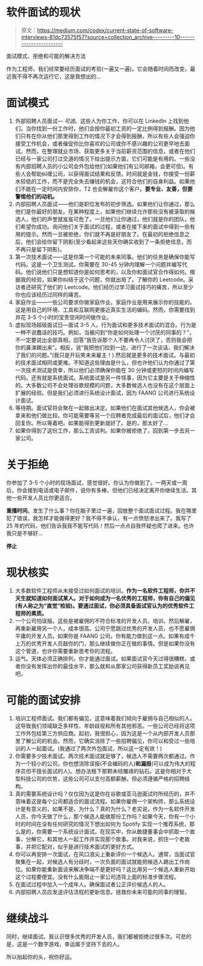 # 软件面试的现状

> 原文：<https://medium.com/codex/current-state-of-software-interviews-81dc73575f57?source=collection_archive---------10----------------------->

面试模式、拒绝和可能的解决方法

作为工程师，我们经常要经历面试的考验(一遍又一遍)。它会随着时间而改变。最近我不得不再次运行它，这是我想出的…

# 面试模式

1.  外部招聘人员面试— *可选*。这些人为你工作，你可以在 LinkedIn 上找到他们。当你找到一份工作时，他们会按你最初工资的一定比例得到报酬。因为他们只有在你从他们那里得到工作的情况下才会得到报酬，所以有些人会强迫你接受工作机会，或者催促你比你喜欢的公司或你不感兴趣的公司更早地去面试。然而，在整理就业市场、获取更多关于当前薪资范围的信息，或者在他们已经与一家公司打过交道的情况下给出提示方面，它们可能是有用的。一些没有内部招聘人员的小公司会外包给他们(如果他们有公司邮箱，会更可信)。有些人会帮助纠缠公司，以获得面试结果和反馈。时间就是金钱，你接受一份薪水较低的工作，而不是完全失去赚钱的机会，这符合他们的自身利益。如果他们不能在一定时间内安排你，T2 也会解雇你这个客户。**要专业、友善，但要警惕他们的动机。**
2.  内部招聘人员面试——他们是职位发布的初步筛选。如果他们让你通过，那么他们是你最好的朋友。在某种程度上，如果他们继续允许那些没有被录取的候选人，他们的声誉就岌岌可危了。一旦他们让你通过，他们就是你的团队，他们希望你成功。询问他们关于面试的过程，或者在接下来的面试中得到一些有用的提示。然而一旦被拒绝，你们就不再是好朋友了。在最初的拒绝信息之后，他们会给你留下阴影(至少看起来这些天你确实收到了一条拒绝信息，而不再只是留下阴影)。
3.  第一次技术面试——这是你第一个可能的未来同事。他们的任务是确保你能写代码。这是一个卫生测试。你需要在 30-45 分钟内理解一个问题并编写代码。他们说他们只是想知道你是如何思考的，以及你和面试官合作得如何。根据我的经验，如果你纠结于这个问题，你就出局了。了解你的 Leetcode。采访者还研究了他们的 Leetcode。他们经历过学习面试技巧的痛苦，所以至少你也应该经历过同样的痛苦。
4.  家庭作业——一些公司要求你做家庭作业。家庭作业是用来展示你的技能的。这是用自己的环境、工具和互联网更接近真实生活的编码。然而，你需要找到并花 3-5 个小时的宝贵空闲时间做作业。
5.  虚拟现场超级面试日—面试 3-5 人。行为面试和更多技术面试的混合。行为是一种不说蠢话的技巧。例如，当被问到“你是如何处理一个讨厌的同事的？”。不一定要说出全部真相，回答“我告诉那个人不要再令人讨厌了，否则我会把你的鼻涕踢出来”。相反，说“我把他们拉到一边，进行了一次谈话，我们解决了我们的问题。”(我只是开玩笑未来雇主！).然后就是更多的技术面试。与最初的技术面试相同或更难。不知道这些理由是什么，但也许他们认为你通过了第一次技术测试是侥幸，所以他们必须确保你能在 30 分钟或更短的时间内编写代码。还有就是系统面试。系统面试是另一件怪事，因为它主要是关于伸缩性的。大多数公司不会处理谷歌规模的问题，大多数候选人也没有在这个层面上扩展的经验。但是我们必须进行系统设计面试，因为 FAANG 公司进行系统设计面试。
6.  等待期。面试官将会聚在一起做出决定。如果他们在面试其他候选人，你会被拿来和他们做比较。你可能需要等另一个应聘者完成最后的面试后，他们才会回复你。所以等着吧。如果能得到更新就好了。是的，那太好了…
7.  如果你得到了这份工作，那么工资谈判。如果你被拒绝了，回到第一步去另一家公司。

# 关于拒绝

你参加了 3-5 个小时的现场面试，感觉很好。你认为你做到了。一两天或一周后，你会接到电话或电子邮件，说你有多棒，但他们已经决定离开你继续生活。其他一些开发人员比你更适合。

**重播时间**。发生了什么事？你在脑子里过一遍，回放整个面试面试过程。我在哪里犯了错误，我怎样才能做得更好？我不得不承认，有一点愤怒渗出来了。我写了 25 年的代码，他们告诉我我不能写代码！然后一点点自我怀疑也爬了进来。也许我只是不够好…

**停止**

# 现状核实

1.  大多数软件工程师从未接受过如何面试的培训。**作为一名软件工程师，你并不天生就知道如何面试某人。对于如何成为一名优秀的工程师，你有自己的偏见(有人称之为“直觉”检验)。要通过面试，你必须具备面试官认为的优秀软件工程师的素质。**
2.  一个公司怕误报。这些是被雇佣的不符合标准的开发人员。培训，然后解雇，再重新雇用另一个人，成本很高。公司宁愿跳过优秀的开发人员，也不愿雇佣平庸的开发人员。如果你是 FAANG 公司，你有能力做到这一点。如果有成千上万的优秀开发人员敲你的门，那么继续做你正在做的事情。但是如果你没有这个管道，也许你需要重新思考你的流程。
3.  运气。天体必须正确排列，你才能通过面试。如果面试官今天过得很糟糕，或者你没有发挥出你的最佳水平，那么就和从那家公司获得新员工奖励说再见吧。

# 可能的面试安排

1.  培训工程师面试。我们都有偏见，这意味着我们倾向于雇佣与自己相似的人。这导致我们领域缺乏多样性、年龄歧视和所有其他邪恶。一些公司已经将这项工作外包给第三方供应商。起初，我很担心，因为这是一个从内部开发人员那里了解公司的机会。然而，它确实消除了一些招聘偏见，你可以和受过一些培训的人一起面试。(我通过了两次外包面试，所以这一定有效！)
2.  你需要多少技术面试。两次技术面试就足够了，候选人不需要两次都通过。作为一个较小的公司，你也想消除误报(不会编码的人)**和漏报**(可以成为伟大的程序员但不擅长面试的人)。想办法租下那颗未经雕琢的钻石。这是你相对于大型科技公司的优势，这些公司可以支付高额薪酬，但必须遵循严格的招聘结构。
3.  真的需要系统设计吗？仅仅因为这是你在谷歌或亚马逊面试时所经历的，并不意味着这是每个公司都适合的面试流程。如果你雇佣一个架构师，那么系统设计是有意义的，如果不是，为什么？真的为什么？老实说，作为一名软件开发人员，你今天做了什么，那个候选人能做那份工作吗？如果今天，你有一个小时的时间在没有任何研究的情况下想出如何为 Spotify 实现一个推荐系统，那么是的，你需要一个系统设计面试。在现实中，你从敏捷董事会中抓取一个故事，分解它，和其他人一起工作并实现那个故事。对我来说，抓住一个老故事，并把它配对，似乎是进行技术面试的更好方式。
4.  你可以再安排一次面试，在风口浪尖上重新评价一个候选人。通常，当面试官聚集在一起，对候选人有分歧时，一次负面的面试就能把候选人踢出工作岗位。如果你能重新面谈来解决争端不是更好吗？这比用另一个候选人重新开始这个过程要便宜。没有什么能阻止一家公司违背上面的标准步骤流程。
5.  在面试过程中加入一个成年人。确保面试者公正评价候选人的人。
6.  内部招聘人员应发送评估流程的更新信息。拯救你未来可能的同事的理智。

# 继续战斗

同时，继续面试。我认识很多优秀的开发人员，我们都被拒绝过很多次。可悲的是，这是一个数字游戏，幸运属于坚持下去的人。

所以抬起你的头，祝你好运。